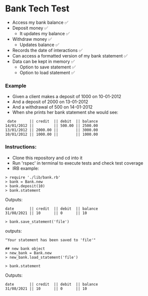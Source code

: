 # Bank Tech Test

- Access my bank balance ✅
- Deposit money ✅
  - It updates my balance ✅
- Withdraw money ✅
  - Updates balance ✅
- Records the date of interactions ✅
- Can access a formatted version of my bank statement ✅
- Data can be kept in memory ✅
  - Option to save statement ✅
  - Option to load statement ✅

### Example

- Given a client makes a deposit of 1000 on 10-01-2012
- And a deposit of 2000 on 13-01-2012
- And a withdrawal of 500 on 14-01-2012
- When she prints her bank statement she would see:
```
 date      || credit  || debit  || balance
14/01/2012 ||         || 500.00 || 2500.00
13/01/2012 || 2000.00 ||        || 3000.00
10/01/2012 || 1000.00 ||        || 1000.00
```

### Instructions:

- Clone this repository and cd into it
- Run 'rspec' in terminal to execute tests and check test coverage
- IRB example:

```
> require './lib/bank.rb'
> bank = Bank.new
> bank.deposit(10)
> bank.statement 
```

Outputs:
```
date       || credit  || debit  || balance
31/08/2021 || 10      || 0      || 10
```
```
> bank.save_statement('file')
```

outputs:
```
"Your statement has been saved to 'file'"
```

```
## new bank object
> new_bank = Bank.new
> new_bank.load_statement('file')

> bank.statement 
```
Outputs: 

```
date       || credit  || debit  || balance
31/08/2021 || 10      || 0      || 10
```
